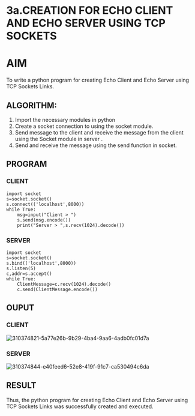 # 3a.CREATION FOR ECHO CLIENT AND ECHO SERVER USING TCP SOCKETS
# AIM
To write a python program for creating Echo Client and Echo Server using TCP
Sockets Links.
## ALGORITHM:
1. Import the necessary modules in python
2. Create a socket connection to using the socket module.
3. Send message to the client and receive the message from the client using the Socket module in
 server .
4. Send and receive the message using the send function in socket.
## PROGRAM
### CLIENT
```
import socket 
s=socket.socket() 
s.connect(('localhost',8000)) 
while True: 
    msg=input("Client > ") 
    s.send(msg.encode()) 
    print("Server > ",s.recv(1024).decode())
```
### SERVER
```
import socket 
s=socket.socket() 
s.bind(('localhost',8000)) 
s.listen(5) 
c,addr=s.accept() 
while True: 
    ClientMessage=c.recv(1024).decode() 
    c.send(ClientMessage.encode())
```
## OUPUT
### CLIENT
![310374821-5a77e26b-9b29-4ba4-9aa6-4adb0fc01d7a](https://github.com/nivetharajaa/3a.Sockets_Creation_for_Echo_Client_and_Echo_Server/assets/120543388/ad53ffa7-b621-4e0d-94ab-2c661201805b)
### SERVER
![310374844-e40feed6-52e8-419f-91c7-ca530494c6da](https://github.com/nivetharajaa/3a.Sockets_Creation_for_Echo_Client_and_Echo_Server/assets/120543388/8cee4d39-9cc6-4d9f-8600-d0993fb62c70)

## RESULT
Thus, the python program for creating Echo Client and Echo Server using TCP Sockets Links 
was successfully created and executed.

